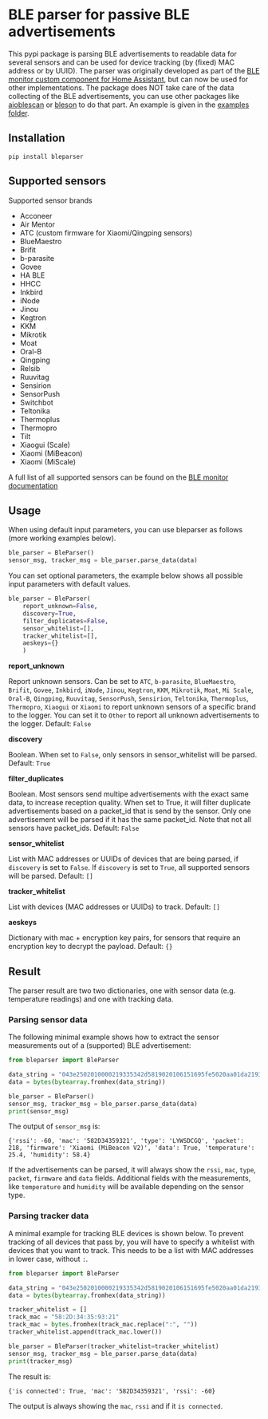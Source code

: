 # BLE parser for passive BLE advertisements

This pypi package is parsing BLE advertisements to readable data for several sensors and can be used for device tracking (by (fixed) MAC address or by UUID). The parser was originally developed as part of the [BLE monitor custom component for Home Assistant](https://github.com/custom-components/ble_monitor), but can now be used for other implementations. The package does NOT take care of the data collecting of the BLE advertisements, you can use other packages like [aioblescan](https://github.com/frawau/aioblescan) or [bleson](https://bleson.readthedocs.io/en/latest/index.html) to do that part. An example is given in the [examples folder](https://github.com/Ernst79/bleparser/tree/master/examples).

## Installation

```
pip install bleparser
```

## Supported sensors

Supported sensor brands

- Acconeer
- Air Mentor
- ATC (custom firmware for Xiaomi/Qingping sensors)
- BlueMaestro
- Brifit
- b-parasite
- Govee
- HA BLE
- HHCC
- Inkbird
- iNode
- Jinou
- Kegtron
- KKM
- Mikrotik
- Moat
- Oral-B
- Qingping
- Relsib
- Ruuvitag
- Sensirion
- SensorPush
- Switchbot
- Teltonika
- Thermoplus
- Thermopro
- Tilt
- Xiaogui (Scale)
- Xiaomi (MiBeacon)
- Xiaomi (MiScale)

A full list of all supported sensors can be found on the [BLE monitor documentation](https://github.com/custom-components/ble_monitor)

## Usage

When using default input parameters, you can use bleparser as follows (more working examples below). 

```python
ble_parser = BleParser()
sensor_msg, tracker_msg = ble_parser.parse_data(data)
```

You can set optional parameters, the example below shows all possible input parameters with default values.

```python
ble_parser = BleParser(
    report_unknown=False,
    discovery=True,
    filter_duplicates=False,
    sensor_whitelist=[],
    tracker_whitelist=[],
    aeskeys={}
    )
```

**report_unknown**

Report unknown sensors. Can be set to `ATC`, `b-parasite`, `BlueMaestro`, `Brifit`, `Govee`, `Inkbird`, `iNode`, `Jinou`, `Kegtron`, `KKM`, `Mikrotik`, `Moat`, `Mi Scale`, `Oral-B`, `Qingping`, `Ruuvitag`, `SensorPush`, `Sensirion`, `Teltonika`, `Thermoplus`, `Thermopro`, `Xiaogui` or `Xiaomi` to report unknown sensors of a specific brand to the logger. You can set it to `Other` to report all unknown advertisements to the logger. Default: `False`

**discovery**

Boolean. When set to `False`, only sensors in sensor_whitelist will be parsed. Default: `True`

**filter_duplicates**

Boolean. Most sensors send multipe advertisements with the exact same data, to increase reception quality. When set to True, it will filter duplicate advertisements based on a packet_id that is send by the sensor. Only one advertisement will be parsed if it has the same packet_id. Note that not all sensors have packet_ids. Default: `False` 

**sensor_whitelist**

List with MAC addresses or UUIDs of devices that are being parsed, if `discovery` is set to `False`. If `discovery` is set to `True`, all supported sensors will be parsed. Default: `[]`

**tracker_whitelist**

List with devices (MAC addresses or UUIDs) to track. Default: `[]`

**aeskeys**

Dictionary with mac + encryption key pairs, for sensors that require an encryption key to decrypt the payload. Default: `{}`

## Result

The parser result are two two dictionaries, one with sensor data (e.g. temperature readings) and one with tracking data.

### Parsing sensor data

The following minimal example shows how to extract the sensor measurements out of a (supported) BLE advertisement:

```python
from bleparser import BleParser

data_string = "043e2502010000219335342d5819020106151695fe5020aa01da219335342d580d1004fe004802c4"
data = bytes(bytearray.fromhex(data_string))

ble_parser = BleParser()
sensor_msg, tracker_msg = ble_parser.parse_data(data)
print(sensor_msg)
```

The output of `sensor_msg` is:

```
{'rssi': -60, 'mac': '582D34359321', 'type': 'LYWSDCGQ', 'packet': 218, 'firmware': 'Xiaomi (MiBeacon V2)', 'data': True, 'temperature': 25.4, 'humidity': 58.4}
```

If the advertisements can be parsed, it will always show the `rssi`, `mac`, `type`, `packet`, `firmware` and `data` fields. Additional fields with the measurements, like `temperature` and `humidity` will be available depending on the sensor type.

### Parsing tracker data

A minimal example for tracking BLE devices is shown below. To prevent tracking of all devices that pass by, you will have to specify a whitelist with devices that you want to track. This needs to be a list with MAC addresses in lower case, without `:`. 

```python
from bleparser import BleParser

data_string = "043e2502010000219335342d5819020106151695fe5020aa01da219335342d580d1004fe004802c4"
data = bytes(bytearray.fromhex(data_string))

tracker_whitelist = []
track_mac = "58:2D:34:35:93:21"
track_mac = bytes.fromhex(track_mac.replace(":", ""))
tracker_whitelist.append(track_mac.lower())

ble_parser = BleParser(tracker_whitelist=tracker_whitelist)
sensor_msg, tracker_msg = ble_parser.parse_data(data)
print(tracker_msg)
```

The result is:

```
{'is connected': True, 'mac': '582D34359321', 'rssi': -60}
```

The output is always showing the `mac`, `rssi` and if it `is connected`. 
